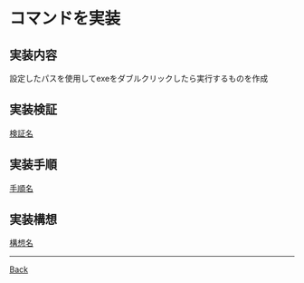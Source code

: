 # コマンドを実装
## 実装内容
設定したパスを使用してexeをダブルクリックしたら実行するものを作成
## 実装検証
[検証名](./__Validate/README.md)  
## 実装手順
[手順名](./__Process/README.md)  
## 実装構想
[構想名](./__Schema/README.md)  

---
[Back](../README.md)  